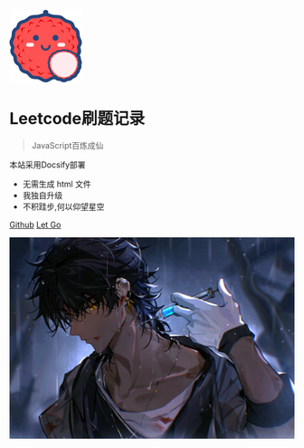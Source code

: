 <!-- _coverpage.md -->

![](./images/lychee.webp)

# Leetcode刷题记录

> JavaScript百炼成仙

 本站采用Docsify部署
- 无需生成 html 文件
- 我独自升级
- 不积跬步,何以仰望星空

[Github](https://github.com/xieleihan) [Let Go](/README.md)


![](./_media/bg.webp)